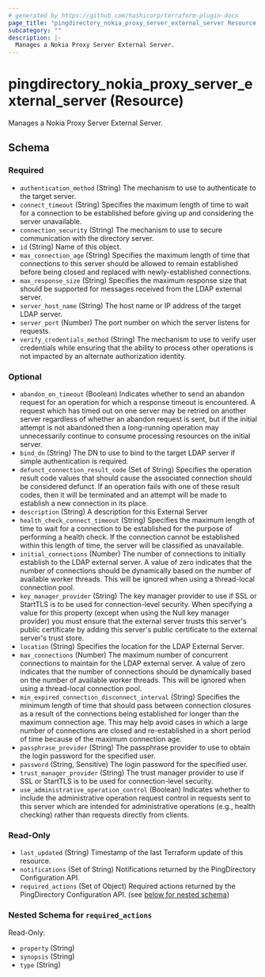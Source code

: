 ```yaml
---
# generated by https://github.com/hashicorp/terraform-plugin-docs
page_title: "pingdirectory_nokia_proxy_server_external_server Resource - terraform-provider-pingdirectory"
subcategory: ""
description: |-
  Manages a Nokia Proxy Server External Server.
---
```


# pingdirectory_nokia_proxy_server_external_server (Resource)

Manages a Nokia Proxy Server External Server.



<!-- schema generated by tfplugindocs -->
## Schema

### Required

- `authentication_method` (String) The mechanism to use to authenticate to the target server.
- `connect_timeout` (String) Specifies the maximum length of time to wait for a connection to be established before giving up and considering the server unavailable.
- `connection_security` (String) The mechanism to use to secure communication with the directory server.
- `id` (String) Name of this object.
- `max_connection_age` (String) Specifies the maximum length of time that connections to this server should be allowed to remain established before being closed and replaced with newly-established connections.
- `max_response_size` (String) Specifies the maximum response size that should be supported for messages received from the LDAP external server.
- `server_host_name` (String) The host name or IP address of the target LDAP server.
- `server_port` (Number) The port number on which the server listens for requests.
- `verify_credentials_method` (String) The mechanism to use to verify user credentials while ensuring that the ability to process other operations is not impacted by an alternate authorization identity.

### Optional

- `abandon_on_timeout` (Boolean) Indicates whether to send an abandon request for an operation for which a response timeout is encountered. A request which has timed out on one server may be retried on another server regardless of whether an abandon request is sent, but if the initial attempt is not abandoned then a long-running operation may unnecessarily continue to consume processing resources on the initial server.
- `bind_dn` (String) The DN to use to bind to the target LDAP server if simple authentication is required.
- `defunct_connection_result_code` (Set of String) Specifies the operation result code values that should cause the associated connection should be considered defunct. If an operation fails with one of these result codes, then it will be terminated and an attempt will be made to establish a new connection in its place.
- `description` (String) A description for this External Server
- `health_check_connect_timeout` (String) Specifies the maximum length of time to wait for a connection to be established for the purpose of performing a health check. If the connection cannot be established within this length of time, the server will be classified as unavailable.
- `initial_connections` (Number) The number of connections to initially establish to the LDAP external server. A value of zero indicates that the number of connections should be dynamically based on the number of available worker threads. This will be ignored when using a thread-local connection pool.
- `key_manager_provider` (String) The key manager provider to use if SSL or StartTLS is to be used for connection-level security. When specifying a value for this property (except when using the Null key manager provider) you must ensure that the external server trusts this server's public certificate by adding this server's public certificate to the external server's trust store.
- `location` (String) Specifies the location for the LDAP External Server.
- `max_connections` (Number) The maximum number of concurrent connections to maintain for the LDAP external server. A value of zero indicates that the number of connections should be dynamically based on the number of available worker threads. This will be ignored when using a thread-local connection pool.
- `min_expired_connection_disconnect_interval` (String) Specifies the minimum length of time that should pass between connection closures as a result of the connections being established for longer than the maximum connection age. This may help avoid cases in which a large number of connections are closed and re-established in a short period of time because of the maximum connection age.
- `passphrase_provider` (String) The passphrase provider to use to obtain the login password for the specified user.
- `password` (String, Sensitive) The login password for the specified user.
- `trust_manager_provider` (String) The trust manager provider to use if SSL or StartTLS is to be used for connection-level security.
- `use_administrative_operation_control` (Boolean) Indicates whether to include the administrative operation request control in requests sent to this server which are intended for administrative operations (e.g., health checking) rather than requests directly from clients.

### Read-Only

- `last_updated` (String) Timestamp of the last Terraform update of this resource.
- `notifications` (Set of String) Notifications returned by the PingDirectory Configuration API.
- `required_actions` (Set of Object) Required actions returned by the PingDirectory Configuration API. (see [below for nested schema](#nestedatt--required_actions))

<a id="nestedatt--required_actions"></a>
### Nested Schema for `required_actions`

Read-Only:

- `property` (String)
- `synopsis` (String)
- `type` (String)


